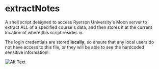 # extractNotes
A shell script designed to access Ryerson University's Moon server to extract ALL of a specified course's data, and then stores it at the current location of where this script resides in.

The login credentials are stored **locally**, so ensure that any local users do not have access to this file, or they will be able to see the hardcoded sensitive information!

![Alt Text](https://media.giphy.com/media/SpqZ5hyy5plO35KIGF/giphy.gif)
